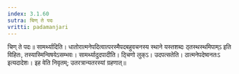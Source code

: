 ```yaml
---
index: 3.1.60
sutra: चिण् ते पदः
vritti: padamanjari
---
```


 चिण् ते पदः॥ सामर्थ्यादिति। धातोरात्मनेपदित्वात्परस्मैपदबहुवचनस्य स्थाने यस्तशब्दः ठ्तस्थस्थमिपाम्ऽ इति विहितः, तस्यास्मिन्विषयेऽसम्भवः। सामर्थ्यादुदपादीति। ठ्चिणो लुक्ऽ। उदपत्सतेति। ठात्मनेपदेष्वनतःऽ इत्यदादेशः। इह वेति निवृतम्; उतरत्रान्यतरस्यां ग्रहणात्॥